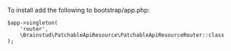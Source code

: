 To install add the following to bootstrap/app.php:
```
$app->singleton(
    'router',
    \Brainstud\PatchableApiResource\PatchableApiResourceRouter::class
);